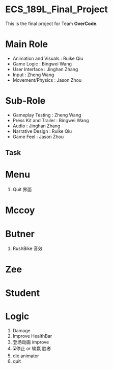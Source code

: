 # ECS_189L_Final_Project

This is the final project for Team **OverCode**.

# Main Role
* Animation and Visuals :     Ruike Qiu
* Game Logic :               Bingwei Wang
* User Interface :            Jinghan Zhang
* Input :                     Zheng Wang
* Movement/Physics :          Jason Zhou

# Sub-Role
* Gameplay Testing :          Zheng Wang
* Press Kit and Trailer :     Bingwei Wang
* Audio :                     Jinghan Zhang
* Narrative Design :          Ruike Qiu
* Game Feel :                 Jason Zhou

## Task

# Menu
1. Quit 界面


# Mccoy


# Butner
1. RushBike 音效

# Zee


# Student


# Logic
1. Damage
2. Improve HealthBar
3. 登场动画 improve
4. ⌛️停止 or 输赢 胜者
5. die animator
6. quit

